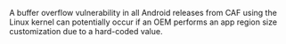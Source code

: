 A buffer overflow vulnerability in all Android releases from CAF using the Linux kernel can potentially occur if an OEM performs an app region size customization due to a hard-coded value.